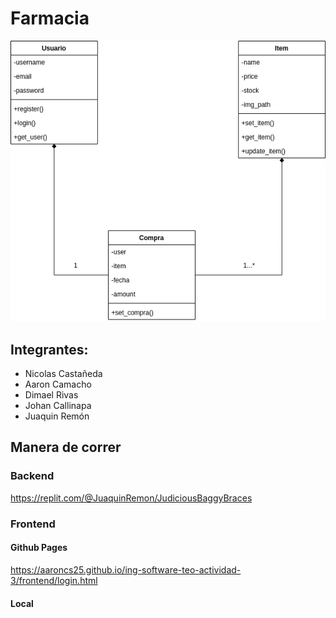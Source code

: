 # Farmacia
![Diagrama de clases](diagrama.png)

## Integrantes:
* Nicolas Castañeda
* Aaron Camacho
* Dimael Rivas
* Johan Callinapa
* Juaquin Remón

## Manera de correr 

### Backend

https://replit.com/@JuaquinRemon/JudiciousBaggyBraces

### Frontend

#### Github Pages
https://aaroncs25.github.io/ing-software-teo-actividad-3/frontend/login.html

#### Local

~~~python3 -m http.server 8000~~~
